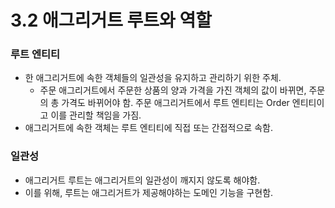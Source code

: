 # 3.2 애그리거트 루트와 역할
### 루트 엔티티
- 한 애그리거트에 속한 객체들의 일관성을 유지하고 관리하기 위한 주체.
    - 주문 애그리거트에서 주문한 상품의 양과 가격을 가진 객체의 값이 바뀌면, 주문의 총 가격도 바뀌어야 함. 주문 애그리거트에서 루트 엔티티는 Order 엔티티이고 이를 관리할 책임을 가짐.
- 애그리거트에 속한 객체는 루트 엔티티에 직접 또는 간접적으로 속함.

### 일관성
- 애그리거트 루트는 애그리거트의 일관성이 깨지지 않도록 해야함.
- 이를 위해, 루트는 애그리거트가 제공해야하는 도메인 기능을 구현함.